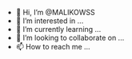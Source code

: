 - 👋 Hi, I’m @MALIKOWSS
- 👀 I’m interested in ...
- 🌱 I’m currently learning ...
- 💞️ I’m looking to collaborate on ...
- 📫 How to reach me ...

<!---
MALIKOWSS/MALIKOWSS is a ✨ special ✨ repository because its `README.md` (this file) appears on your GitHub profile.
You can click the Preview link to take a look at your changes.
--->
